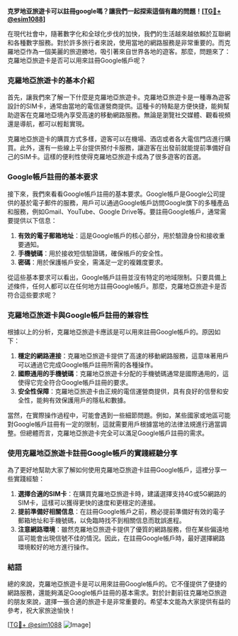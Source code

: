 **克罗地亚旅遊卡可以註冊google嗎？讓我們一起探索這個有趣的問題！[[TG💪+ @esim1088](https://t.me/s/esim1088)]**

在現代社會中，隨著數字化和全球化步伐的加快，我們的生活越來越依賴於互聯網和各種數字服務。對於許多旅行者來說，使用當地的網路服務是非常重要的。而克羅地亞作為一個美麗的旅遊勝地，吸引著來自世界各地的遊客。那麼，問題來了：克羅地亞旅遊卡是否可以用來註冊Google帳戶呢？

### 克羅地亞旅遊卡的基本介紹

首先，讓我們來了解一下什麼是克羅地亞旅遊卡。克羅地亞旅遊卡是一種專為遊客設計的SIM卡，通常由當地的電信運營商提供。這種卡的特點是方便快捷，能夠幫助遊客在克羅地亞境內享受高速的移動網路服務。無論是瀏覽社交媒體、觀看視頻還是導航，都可以輕鬆實現。

克羅地亞旅遊卡的購買方式多樣，遊客可以在機場、酒店或者各大電信門店進行購買。此外，還有一些線上平台提供預付卡服務，讓遊客在出發前就能提前準備好自己的SIM卡。這樣的便利性使得克羅地亞旅遊卡成為了很多遊客的首選。

### Google帳戶註冊的基本要求

接下來，我們來看看Google帳戶註冊的基本要求。Google帳戶是Google公司提供的基於電子郵件的服務，用戶可以通過Google帳戶訪問Google旗下的多種產品和服務，例如Gmail、YouTube、Google Drive等。要註冊Google帳戶，通常需要提供以下信息：

1. **有效的電子郵箱地址**：這是Google帳戶的核心部分，用於驗證身份和接收重要通知。
2. **手機號碼**：用於接收短信驗證碼，確保帳戶的安全性。
3. **密碼**：用於保護帳戶安全，需滿足一定的複雜度要求。

從這些基本要求可以看出，Google帳戶註冊並沒有特定的地域限制。只要具備上述條件，任何人都可以在任何地方註冊Google帳戶。那麼，克羅地亞旅遊卡是否符合這些要求呢？

### 克羅地亞旅遊卡與Google帳戶註冊的兼容性

根據以上的分析，克羅地亞旅遊卡應該是可以用來註冊Google帳戶的。原因如下：

1. **穩定的網路連接**：克羅地亞旅遊卡提供了高速的移動網路服務，這意味著用戶可以通過它完成Google帳戶註冊所需的各種操作。
2. **國際通用的手機號碼**：克羅地亞旅遊卡分配的手機號碼通常是國際通用的，這使得它完全符合Google帳戶註冊的要求。
3. **安全性保障**：克羅地亞旅遊卡由正規的電信運營商提供，具有良好的信譽和安全性，能夠有效保護用戶的隱私和數據。

當然，在實際操作過程中，可能會遇到一些細節問題。例如，某些國家或地區可能對Google帳戶註冊有一定的限制，這就需要用戶根據當地的法律法規進行適當調整。但總體而言，克羅地亞旅遊卡完全可以滿足Google帳戶註冊的需求。

### 使用克羅地亞旅遊卡註冊Google帳戶的實踐經驗分享

為了更好地幫助大家了解如何使用克羅地亞旅遊卡註冊Google帳戶，這裡分享一些實踐經驗：

1. **選擇合適的SIM卡**：在購買克羅地亞旅遊卡時，建議選擇支持4G或5G網路的SIM卡，這樣可以獲得更快的速度和更穩定的連接。
2. **提前準備好相關信息**：在註冊Google帳戶之前，務必提前準備好有效的電子郵箱地址和手機號碼，以免臨時找不到相關信息而耽誤進程。
3. **注意網路環境**：雖然克羅地亞旅遊卡提供了優質的網路服務，但在某些偏遠地區可能會出現信號不佳的情況。因此，在註冊Google帳戶時，最好選擇網路環境較好的地方進行操作。

### 結語

總的來說，克羅地亞旅遊卡是可以用來註冊Google帳戶的。它不僅提供了便捷的網路服務，還能夠滿足Google帳戶註冊的基本需求。對於計劃前往克羅地亞旅遊的朋友來說，選擇一張合適的旅遊卡是非常重要的。希望本文能為大家提供有益的參考，祝大家旅途愉快！

[[TG💪+ @esim1088](https://t.me/s/esim1088) ![Image](https://i.postimg.cc/4NQfJmqS/Snipaste-2025-05-13-00-14-12.png)]